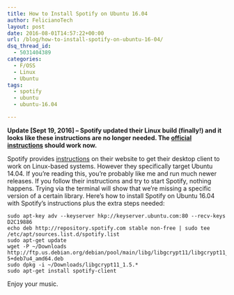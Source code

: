 ```yaml
---
title: How to Install Spotify on Ubuntu 16.04
author: FelicianoTech
layout: post
date: 2016-08-01T14:57:22+00:00
url: /blog/how-to-install-spotify-on-ubuntu-16-04/
dsq_thread_id:
  - 5031404389
categories:
  - F/OSS
  - Linux
  - Ubuntu
tags:
  - spotify
  - ubuntu
  - ubuntu-16.04

---
```

**Update [Sept 19, 2016] &#8211; Spotify updated their Linux build (finally!) and it looks like these instructions are no longer needed. The [official instructions][1] should work now.**

Spotify provides [instructions][1] on their website to get their desktop client to work on Linux-based systems. However they specifically target Ubuntu 14.04. If you’re reading this, you’re probably like me and run much newer releases. If you follow their instructions and try to start Spotify, nothing happens. Trying via the terminal will show that we’re missing a specific version of a certain library. Here’s how to install Spotify on Ubuntu 16.04 with Spotify’s instructions plus the extra steps needed:

    sudo apt-key adv --keyserver hkp://keyserver.ubuntu.com:80 --recv-keys D2C19886
    echo deb http://repository.spotify.com stable non-free | sudo tee /etc/apt/sources.list.d/spotify.list
    sudo apt-get update
    wget -P ~/Downloads http://ftp.us.debian.org/debian/pool/main/libg/libgcrypt11/libgcrypt11_1.5.0-5+deb7u4_amd64.deb
    sudo dpkg -i ~/Downloads/libgcrypt11_1.5.*
    sudo apt-get install spotify-client
    

Enjoy your music.

 [1]: https://www.spotify.com/us/download/linux/